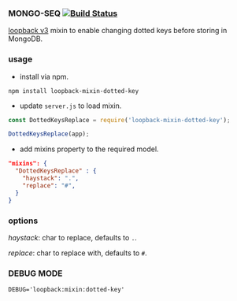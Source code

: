 ### MONGO-SEQ [![Build Status](https://travis-ci.com/MohammedEssehemy/loopback-mixin-dotted-key.svg?branch=master)](https://travis-ci.com/MohammedEssehemy/loopback-mixin-dotted-key)

[loopback v3](https://loopback.io/) mixin to enable changing dotted keys before storing in MongoDB.

### usage ###

* install via npm.

```shell
npm install loopback-mixin-dotted-key
```

* update `server.js` to load mixin.

```javascript
const DottedKeysReplace = require('loopback-mixin-dotted-key');

DottedKeysReplace(app);
```

* add mixins property to the required model.

```json
"mixins": {
  "DottedKeysReplace" : {
    "haystack": ".",
    "replace": "#",
  }
}
```

### options ###

_haystack_: char to replace, defaults to `.`.

_replace_: char to replace with, defaults to `#`.

### DEBUG MODE ###

```
DEBUG='loopback:mixin:dotted-key'
```
